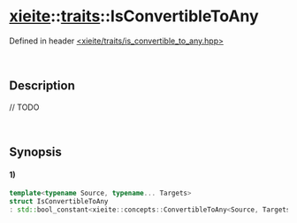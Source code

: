 # [xieite](../../xieite.md)\:\:[traits](../../traits.md)\:\:IsConvertibleToAny
Defined in header [<xieite/traits/is_convertible_to_any.hpp>](../../../include/xieite/traits/is_convertible_to_any.hpp)

&nbsp;

## Description
// TODO

&nbsp;

## Synopsis
#### 1)
```cpp
template<typename Source, typename... Targets>
struct IsConvertibleToAny
: std::bool_constant<xieite::concepts::ConvertibleToAny<Source, Targets...>> {};
```
